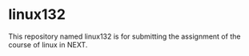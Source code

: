 linux132
========

This repository named linux132 is for submitting the assignment of the course of linux in NEXT.

